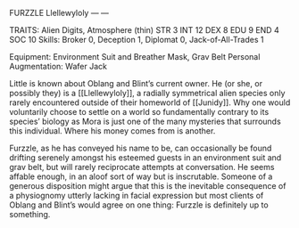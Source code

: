 FURZZLE  Llellewyloly — —

TRAITS: Alien Digits, Atmosphere (thin) 
STR 3 INT 12 
DEX 8 EDU 9 
END 4 SOC 10
Skills: Broker 0, Deception 1, Diplomat 0, Jack-of-All-Trades 1

Equipment: Environment Suit and Breather Mask, Grav Belt 
Personal Augmentation: Wafer Jack

Little is known about Oblang and Blint’s current owner. He (or she, or possibly they) is a [[Llellewyloly]], a radially symmetrical alien species only rarely encountered outside of their homeworld of [[Junidy]]. Why one would voluntarily choose to settle on a world so fundamentally contrary to its species’ biology as Mora is just one of the many mysteries that surrounds this individual. Where his money comes from is another.

Furzzle, as he has conveyed his name to be, can occasionally be found drifting serenely amongst his esteemed guests in an environment suit and grav belt, but will rarely reciprocate attempts at conversation. He seems affable enough, in an aloof sort of way but is inscrutable. Someone of a generous disposition might argue that this is the inevitable consequence of a physiognomy utterly lacking in facial expression but most clients of Oblang and Blint’s would agree on one thing: Furzzle is definitely up to something.
